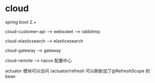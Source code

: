 # cloud

spring boot 2.+

cloud-customer-api  --> websoket
                    --> rabbitmq 
                    
cloud-elasticsearch --> elasticesearch

cloud-gateway       --> gateway
 
cloud-remote        --> nacos 配置中心



actuator 模块可以访问 /actuator/refresh 可以刷新加了@RefreshScope 的 bean 







